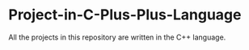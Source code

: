 # Project-in-C-Plus-Plus-Language
 All the projects in this repository are written in the C++ language.

